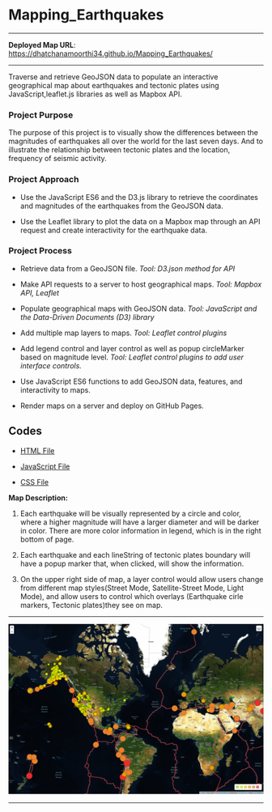 # Mapping_Earthquakes
--------------------------------------------------

**Deployed Map URL**: <https://dhatchanamoorthi34.github.io/Mapping_Earthquakes/>

--------------------------------------------------

Traverse and retrieve GeoJSON data to populate an interactive geographical map about earthquakes and tectonic plates using JavaScript,leaflet.js libraries as well as Mapbox API.

### Project Purpose

The purpose of this project is to visually show the differences between the magnitudes of earthquakes all over the world for the last seven days. And to illustrate
the relationship between tectonic plates and the location, frequency of seismic activity.

### Project Approach

- Use the JavaScript ES6 and the D3.js library to retrieve the coordinates and magnitudes of the earthquakes from the GeoJSON data.

- Use the Leaflet library to plot the data on a Mapbox map through an API request and create interactivity for the earthquake data.

### Project Process

- Retrieve data from a GeoJSON file. *Tool: D3.json method for API*

- Make API requests to a server to host geographical maps. *Tool: Mapbox API, Leaflet*

- Populate geographical maps with GeoJSON data. *Tool: JavaScript and the Data-Driven Documents (D3) library*

- Add multiple map layers to maps. *Tool: Leaflet control plugins*

- Add legend control and layer control as well as popup circleMarker based on magnitude level. *Tool: Leaflet control plugins to add user interface controls.*

- Use JavaScript ES6 functions to add GeoJSON data, features, and interactivity to maps.

- Render maps on a server and deploy on GitHub Pages.

## Codes

- [HTML File](/Earthquake_Challenge/index.html)

- [JavaScript File](/Earthquake_Challenge/static/js/logic.js)

- [CSS File](/Earthquake_Challenge/static/css/style.css)


**Map Description:**

1. Each earthquake will be visually represented by a circle and color, where a higher magnitude will have a larger diameter and will be darker in color. There are more color information in legend, which is in the right bottom of page.

2. Each earthquake and each lineString of tectonic plates boundary will have a popup marker that, when clicked, will show the information.

3. On the upper right side of map, a layer control would allow users change from different map styles(Street Mode, Satellite-Street Mode, Light Mode), and allow users to control which overlays (Earthquake cirle markers, Tectonic plates)they see on map. 

--------------------------------------------------

![challenge_Result.PNG](/challenge_Result.PNG)

--------------------------------------------------

